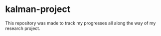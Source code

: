 # kalman-project
This repository was made to track my progresses all along the way of my research project.
